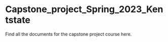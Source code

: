 # Capstone_project_Spring_2023_Kentstate
Find all the documents for the capstone project course here.
